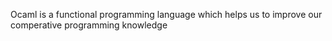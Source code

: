 Ocaml is a functional programming language which helps us to improve our comperative programming knowledge
